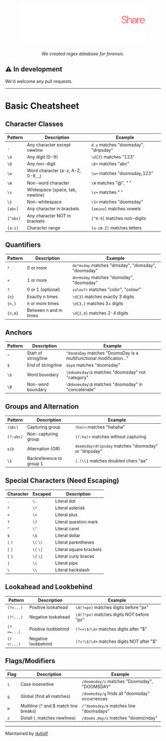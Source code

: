 <h1 align="center">
  <picture>
      <source height="125" media="(prefers-color-scheme: dark)" srcset="https://raw.githubusercontent.com/notscreenshare/assets/refs/heads/main/regex.svg">
      <img height="125" alt="regex" src="https://raw.githubusercontent.com/notscreenshare/assets/refs/heads/main/regex.svg">
    </picture>
</h1>
<p align="center">
  <em>We created regex database for forensic.</em>
</p>

## ⚠️ In development
We'd welcome any pull requests.

---

# Basic Cheatsheet

## Character Classes
| Pattern | Description | Example |
|---------|-------------|---------|
| `.` | Any character except newline | `d.y` matches "doomsday", "dripsday" |
| `\d` | Any digit (0-9) | `\d{3}` matches "123" |
| `\D` | Any non-digit | `\D+` matches "abc" |
| `\w` | Word character (a-z, A-Z, 0-9, _) | `\w+` matches "doomsday_123" |
| `\W` | Non-word character | `\W` matches "@", " " |
| `\s` | Whitespace (space, tab, newline) | `\s+` matches "   " |
| `\S` | Non-whitespace | `\S+` matches "doomsday" |
| `[abc]` | Any character in brackets | `[aeiou]` matches vowels |
| `[^abc]` | Any character NOT in brackets | `[^0-9]` matches non-digits |
| `[a-z]` | Character range | `[a-zA-Z]` matches letters |

## Quantifiers
| Pattern | Description | Example |
|---------|-------------|---------|
| `*` | 0 or more | `do*msday` matches "dmsday", "domsday", "doomsday" |
| `+` | 1 or more | `do+msday` matches "domsday", "doomsday"|
| `?` | 0 or 1 (optional) | `colou?r` matches "color", "colour" |
| `{n}` | Exactly n times | `\d{3}` matches exactly 3 digits |
| `{n,}` | n or more times | `\d{3,}` matches 3+ digits |
| `{n,m}` | Between n and m times | `\d{2,4}` matches 2-4 digits |

## Anchors
| Pattern | Description | Example |
|---------|-------------|---------|
| `^` | Start of string/line | `^DoomsDay` matches "DoomsDay is a multifunctional modification..." |
| `$` | End of string/line | `day$` matches "doomsday" |
| `\b` | Word boundary | `\bdoomsday\b` matches "doomsday" not "category" |
| `\B` | Non-word boundary | `\Bdoomsday\B` matches "doomsday" in "concatenate" |

## Groups and Alternation
| Pattern | Description | Example |
|---------|-------------|---------|
| `(abc)` | Capturing group | `(ha)+` matches "hahaha" |
| `(?:abc)` | Non-capturing group | `(?:ha)+` matches without capturing |
| `a\|b` | Alternation (OR) | `doomsday\|dripsday` matches "doomsday" or "dripsday" |
| `\1` | Backreference to group 1 | `(.)\\1` matches doubled chars "aa" |

## Special Characters (Need Escaping)
| Character | Escaped | Description |
|-----------|---------|-------------|
| `.` | `\.` | Literal dot |
| `*` | `\*` | Literal asterisk |
| `+` | `\+` | Literal plus |
| `?` | `\?` | Literal question mark |
| `^` | `\^` | Literal caret |
| `$` | `\$` | Literal dollar |
| `(` `)` | `\(` `\)` | Literal parentheses |
| `[` `]` | `\[` `\]` | Literal square brackets |
| `{` `}` | `\{` `\}` | Literal curly braces |
| `\|` | `\\|` | Literal pipe |
| `\` | `\\` | Literal backslash |

## Lookahead and Lookbehind
| Pattern | Description | Example |
|---------|-------------|---------|
| `(?=...)` | Positive lookahead | `\d(?=px)` matches digits before "px" |
| `(?!...)` | Negative lookahead | `\d(?!px)` matches digits NOT before "px" |
| `(?<=...)` | Positive lookbehind | `(?<=\$)\d+` matches digits after "$" |
| `(?<!...)` | Negative lookbehind | `(?<!\$)\d+` matches digits NOT after "$" |

## Flags/Modifiers
| Flag | Description | Example |
|------|-------------|---------|
| `i` | Case insensitive | `/doomsday/i` matches "Doomsday", "DOOMSDAY" |
| `g` | Global (find all matches) | `/doomsday/g` finds all "doomsday" occurrences |
| `m` | Multiline (^ and $ match line breaks) | `/^doomsday/m` matches line "doomsdays" |
| `s` | Dotall (. matches newlines) | `/dooms.day/s` matches "dooms\nday" |

---

Maintained by [dutixlf](https://github.com/dutixlf)
